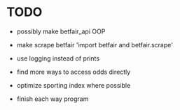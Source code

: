 # TODO

- possibly make betfair_api OOP
- make scrape betfair 'import betfair and betfair.scrape'
- use logging instead of prints
- find more ways to access odds directly

- optimize sporting index where possible
- finish each way program
